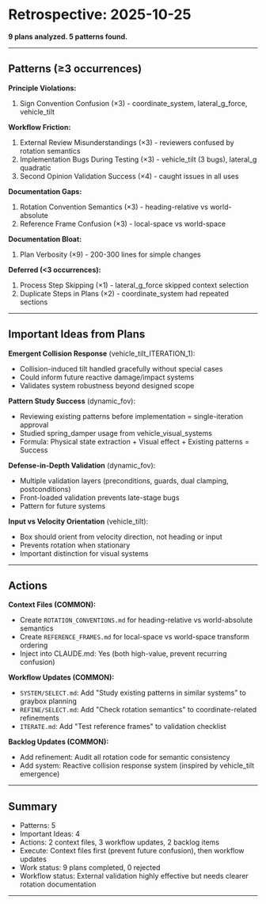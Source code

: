 # Retrospective: 2025-10-25

**9 plans analyzed. 5 patterns found.**

---

## Patterns (≥3 occurrences)

**Principle Violations:**
1. Sign Convention Confusion (×3) - coordinate_system, lateral_g_force, vehicle_tilt

**Workflow Friction:**
1. External Review Misunderstandings (×3) - reviewers confused by rotation semantics
2. Implementation Bugs During Testing (×3) - vehicle_tilt (3 bugs), lateral_g quadratic
3. Second Opinion Validation Success (×4) - caught issues in all uses

**Documentation Gaps:**
1. Rotation Convention Semantics (×3) - heading-relative vs world-absolute
2. Reference Frame Confusion (×3) - local-space vs world-space

**Documentation Bloat:**
1. Plan Verbosity (×9) - 200-300 lines for simple changes

**Deferred (<3 occurrences):**
1. Process Step Skipping (×1) - lateral_g_force skipped context selection
2. Duplicate Steps in Plans (×2) - coordinate_system had repeated sections

---

## Important Ideas from Plans

**Emergent Collision Response** (vehicle_tilt_ITERATION_1):
- Collision-induced tilt handled gracefully without special cases
- Could inform future reactive damage/impact systems
- Validates system robustness beyond designed scope

**Pattern Study Success** (dynamic_fov):
- Reviewing existing patterns before implementation = single-iteration approval
- Studied spring_damper usage from vehicle_visual_systems
- Formula: Physical state extraction + Visual effect + Existing patterns = Success

**Defense-in-Depth Validation** (dynamic_fov):
- Multiple validation layers (preconditions, guards, dual clamping, postconditions)
- Front-loaded validation prevents late-stage bugs
- Pattern for future systems

**Input vs Velocity Orientation** (vehicle_tilt):
- Box should orient from velocity direction, not heading or input
- Prevents rotation when stationary
- Important distinction for visual systems

---

## Actions

**Context Files (COMMON):**
- Create `ROTATION_CONVENTIONS.md` for heading-relative vs world-absolute semantics
- Create `REFERENCE_FRAMES.md` for local-space vs world-space transform ordering
- Inject into CLAUDE.md: Yes (both high-value, prevent recurring confusion)

**Workflow Updates (COMMON):**
- `SYSTEM/SELECT.md`: Add "Study existing patterns in similar systems" to graybox planning
- `REFINE/SELECT.md`: Add "Check rotation semantics" to coordinate-related refinements
- `ITERATE.md`: Add "Test reference frames" to validation checklist

**Backlog Updates (COMMON):**
- Add refinement: Audit all rotation code for semantic consistency
- Add system: Reactive collision response system (inspired by vehicle_tilt emergence)

---

## Summary

- Patterns: 5
- Important Ideas: 4
- Actions: 2 context files, 3 workflow updates, 2 backlog items
- Execute: Context files first (prevent future confusion), then workflow updates
- Work status: 9 plans completed, 0 rejected
- Workflow status: External validation highly effective but needs clearer rotation documentation

---